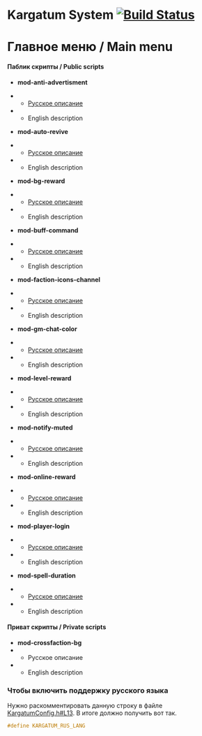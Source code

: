 # Kargatum System [![Build Status](https://travis-ci.com/Winfidonarleyan/kargatum-system.svg?branch=master)](https://travis-ci.com/Winfidonarleyan/kargatum-system)

# Главное меню / Main menu

#### Паблик скрипты / Public scripts
- **mod-anti-advertisment**
- * [Русское описание](https://github.com/Winfidonarleyan/kargatum-system/tree/master/src/mod-anti-advertisment)
- * English description

- **mod-auto-revive**
- * [Русское описание](https://github.com/Winfidonarleyan/kargatum-system/blob/master/src/mod-auto-revive)
- * English description

- **mod-bg-reward**
- * [Русское описание](https://github.com/Winfidonarleyan/kargatum-system/blob/master/src/mod-bg-reward)
- * English description

- **mod-buff-command**
- * [Русское описание](https://github.com/Winfidonarleyan/kargatum-system/blob/master/src/mod-buff-command)
- * English description

- **mod-faction-icons-channel**
- * [Русское описание](https://github.com/Winfidonarleyan/kargatum-system/blob/master/src/mod-faction-icons-channel)
- * English description

- **mod-gm-chat-color**
- * [Русское описание](https://github.com/Winfidonarleyan/kargatum-system/blob/master/src/mod-gm-chat-color)
- * English description

- **mod-level-reward**
- * [Русское описание](https://github.com/Winfidonarleyan/kargatum-system/blob/master/src/mod-level-reward)
- * English description

- **mod-notify-muted**
- * [Русское описание](https://github.com/Winfidonarleyan/kargatum-system/blob/master/src/mod-notify-muted)
- * English description

- **mod-online-reward**
- * [Русское описание](https://github.com/Winfidonarleyan/kargatum-system/blob/master/src/mod-online-reward)
- * English description

- **mod-player-login**
- * [Русское описание](https://github.com/Winfidonarleyan/kargatum-system/blob/master/src/mod-player-login)
- * English description

- **mod-spell-duration**
- * [Русское описание](https://github.com/Winfidonarleyan/kargatum-system/blob/master/src/mod-spell-duration)
- * English description

#### Приват скрипты / Private scripts
- **mod-crossfaction-bg**
- * Русское описание
- * English description

### Чтобы включить поддержку русского языка
Нужно раскомментировать данную строку в файле [KargatumConfig.h#L13](https://github.com/Winfidonarleyan/kargatum-system/blob/master/src/Kargatum-lib/KargatumConfig.h#L13). В итоге должно получить вот так. 
```cpp
#define KARGATUM_RUS_LANG
```